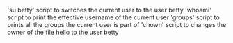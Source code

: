'su betty' script to switches the current user to the user betty
'whoami' script to print the effective username of the current user
'groups' script to prints all the groups the current user is part of
'chown' script to changes the owner of the file hello to the user betty
